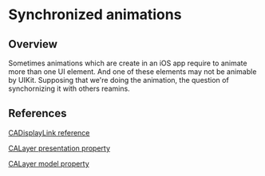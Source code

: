 # Synchronized animations

## Overview

Sometimes animations which are create in an iOS app require to animate more than one UI element. And one of these elements may not be animable by UIKit. Supposing that we're doing the animation, the question of synchornizing it with others reamins.

## References

[CADisplayLink reference](https://developer.apple.com/documentation/quartzcore/cadisplaylink)

[CALayer presentation property](https://developer.apple.com/documentation/quartzcore/calayer/1410744-presentation)

[CALayer model property](https://developer.apple.com/documentation/quartzcore/calayer/1410853-model)